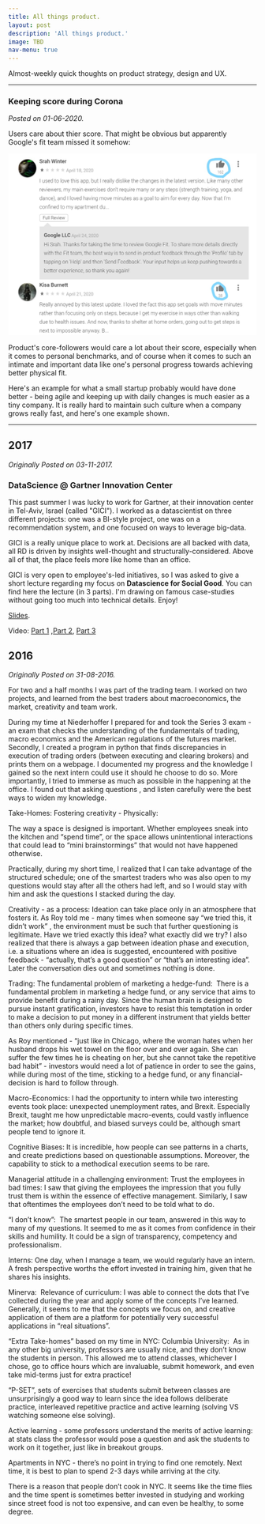 ```yaml
---
title: All things product.
layout: post
description: 'All things product.'
image: TBD
nav-menu: true
---
```



Almost-weekly quick thoughts on product strategy, design and UX.

---------------------------------------------------------------

<h3>Keeping score during Corona</h3>
<i>Posted on 01-06-2020.</i>

Users care about thier score. That might be obvious but apparently Google's fit team missed it somehow:

![alt text](/blog/2020-04-25_google_fit_corona.jpg)

Product's core-followers would care a lot about their score, especially when it comes to personal benchmarks, and of course when it comes to such an intimate and important data like one's personal progress towards achieving better physical fit.

Here's an example for what a small startup probably would have done better - being agile and keeping up with daily changes is much easier as a tiny company. It is really hard to maintain such culture when a company grows really fast, and here's one example shown.


---------------------------------------------------------------

<h2>2017 </h2>
<i>Originally Posted on 03-11-2017.</i>

<h3>DataScience @ Gartner Innovation Center</h3>

This past summer I was lucky to work for Gartner, at their innovation center in Tel-Aviv, Israel (called "GICI"). I worked as a datascientist on three different projects: one was a BI-style project, one was on a recommendation system, and one focused on ways to leverage big-data.

GICI is a really unique place to work at. Decisions are all backed with data, all RD is driven by insights well-thought and structurally-considered. Above all of that, the place feels more like home than an office.

GICI is very open to employee's-led initiatives, so I was asked to give a short lecture regarding my focus on **Datascience for Social Good**.
You can find here the lecture (in 3 parts). I'm drawing on famous case-studies without going too much into technical details. Enjoy!

[Slides](https://prezi.com/view/nYhNk9VbloI4GQgxNpnY/).

Video: [Part 1](https://youtu.be/Lz43xL5Zy9I) ,[Part 2](https://youtu.be/XAizq4fZNwc), [Part 3](https://youtu.be/hjvTLD9zV6g)



<h2>2016 </h2>
<i>Originally Posted on 31-08-2016.</i>

For two and a half months I was part of the trading team. I worked on two projects, and learned from the best traders about macroeconomics, the market, creativity and team work.

During my time at Niederhoffer I prepared for and took the Series 3 exam - an exam that checks the understanding of the fundamentals of trading, macro economics and the American regulations of the futures market. Secondly, I created a program in python that finds discrepancies in execution of trading orders (between executing and clearing brokers) and prints them on a webpage. I documented my progress and the knowledge I gained so the next intern could use it should he choose to do so.
​​
More importantly, I tried to immerse as much as possible in the happening at the office. I found out that asking questions , and listen carefully were the best ways to widen my knowledge.

Take-Homes:
Fostering creativity - Physically:

The way a space is designed is important. Whether employees sneak into the kitchen and “spend ​time”, or the space allows unintentional interactions that could lead to “mini brainstormings” that would not have happened otherwise.

Practically, during my short time, I realized that I can take advantage of the structured schedule; one of the smartest traders who was also open to my questions would stay after all the others had left, and so I would stay with him and ask the questions I stacked during the day.

Creativity - as a process:
Ideation can take place only in an atmosphere that fosters it. As Roy told me - many times when someone say “we tried this, it didn’t work” , the environment must be such that further questioning is legitimate. Have we tried exactly this idea? what exactly did we try? I also realized that there is always a gap between ideation phase and execution, i.e. a situations where an idea is suggested, encountered with positive feedback - “actually, that’s a good question” or “that’s an interesting idea”. Later the conversation dies out and sometimes nothing is done.

Trading:
The fundamental problem of marketing a hedge-fund: 
There is a fundamental problem in marketing a hedge fund, or any service that aims to provide benefit during a rainy day. Since the human brain is designed to pursue instant gratification, investors have to resist this temptation in order to make a decision to put money in a different instrument that yields better than others only during specific times. 

As Roy mentioned - “just like in Chicago, where the woman hates when her husband drops his wet towel on the floor over and over again. She can suffer the few times he is cheating on her, but she cannot take the repetitive bad habit” - investors would need a lot of patience in order to see the gains, while during most of the time, sticking to a hedge fund, or any financial-decision is hard to follow through.

Macro-Economics:
I had the opportunity to intern while two interesting events took place: unexpected unemployment rates, and Brexit. Especially Brexit, taught me how unpredictable macro-events, could vastly influence the market; how doubtful, and biased surveys could be, although smart people tend to ignore it.

Cognitive Biases:
It is incredible, how people can see patterns in a charts, and create predictions based on questionable assumptions. Moreover, the capability to stick to a methodical execution seems to be rare.

Managerial attitude in a challenging environment:
Trust the employees in bad times: I saw that giving the employees the impression that you fully trust them is within the essence of effective management. Similarly, I saw that oftentimes the employees don’t need to be told what to do.

“I don’t know”: 
The smartest people in our team, answered in this way to many of my questions. It seemed to me as it comes from confidence in their skills and humility. It could be a sign of transparency, competency and professionalism.

Interns:
One day, when I manage a team, we would regularly have an intern. A fresh perspective worths the effort invested in training him, given that he shares his insights.

Minerva: 
Relevance of curriculum: I was able to connect the dots that I’ve collected during the year and apply some of the concepts I’ve learned. Generally, it seems to me that the concepts we focus on, and creative application of them are a platform for potentially very successful applications in “real situations”. 

“Extra Take-homes” based on my time in NYC:
Columbia University: 
As in any other big university, professors are usually nice, and they don’t know the students in person. This allowed me to attend classes, whichever I chose, go to office hours which are invaluable, submit homework, and even take mid-terms just for extra practice! 

“P-SET”, sets of exercises that students submit between classes are unsurprisingly a good way to learn since the idea follows deliberate practice, ​​interleaved repetitive practice and active learning (solving VS watching someone else solving). 

Active learning - some professors understand the merits of active learning: at stats class the professor would pose a question and ask the students to work on it together, just like in breakout groups. 

Apartments in NYC - there’s no point in trying to find one remotely. Next time, it is best to plan to spend 2-3 days while arriving at the city.

There is a reason that people don’t cook in NYC. It seems like the time flies and the time spent is sometimes better invested in studying and working since street food is not too expensive, and can even be healthy, to some degree.